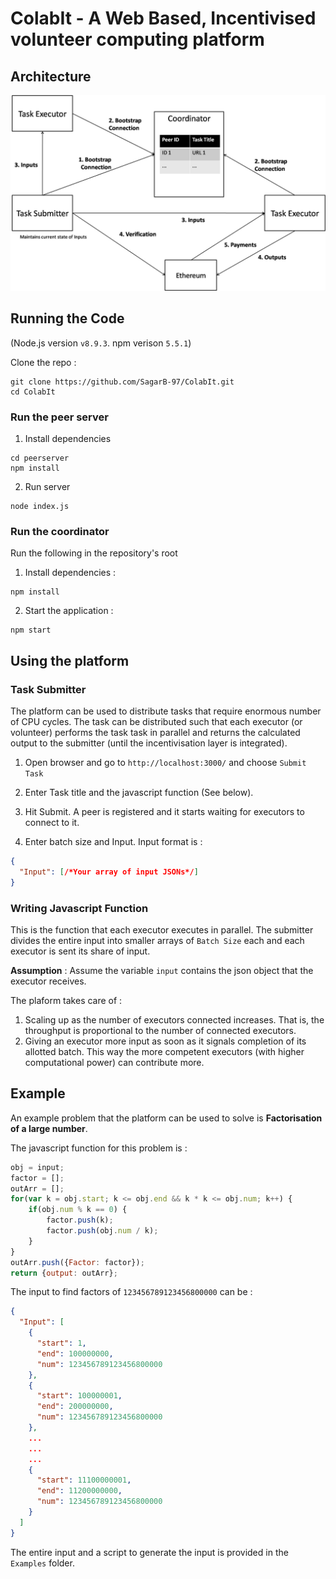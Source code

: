 # ColabIt - A Web Based, Incentivised volunteer computing platform

## Architecture

![Architecture](./Documentation/architecture.jpg)

## Running the Code

(Node.js version `v8.9.3`. npm verison `5.5.1`)

Clone the repo :
```
git clone https://github.com/SagarB-97/ColabIt.git
cd ColabIt
```

### Run the peer server

1. Install dependencies
```
cd peerserver
npm install
```

2. Run server
```
node index.js
```

### Run the coordinator

Run the following in the repository's root

1. Install dependencies :
```
npm install
```

2. Start the application :
```
npm start
```

## Using the platform

### Task Submitter

The platform can be used to distribute tasks that require enormous number of CPU cycles. The task can be distributed such that each executor (or volunteer) performs the task task in parallel and returns the calculated output to the submitter (until the incentivisation layer is integrated).

1. Open browser and go to `http://localhost:3000/` and choose `Submit Task`

2. Enter Task title and the javascript function (See below).

3. Hit Submit. A peer is registered and it starts waiting for executors to connect to it.

4. Enter batch size and Input. Input format is :
```json
{
  "Input": [/*Your array of input JSONs*/]
}
```

### Writing Javascript Function

This is the function that each executor executes in parallel. The submitter divides the entire input into smaller arrays of `Batch Size` each and each executor is sent its share of input. <br>

**Assumption** : Assume the variable `input` contains the json object that the executor receives.

The plaform takes care of : <br>
1. Scaling up as the number of executors connected increases. That is, the throughput is proportional to the number of connected executors.
2. Giving an executor more input as soon as it signals completion of its allotted batch. This way the more competent executors (with higher computational power) can contribute more.

## Example

An example problem that the platform can be used to solve is **Factorisation of a large number**.

The javascript function for this problem is :

```javascript
obj = input;
factor = [];
outArr = [];
for(var k = obj.start; k <= obj.end && k * k <= obj.num; k++) {
	if(obj.num % k == 0) {
		factor.push(k);
		factor.push(obj.num / k);
	}
}
outArr.push({Factor: factor});
return {output: outArr};
```

The input to find factors of `123456789123456800000` can be :
```json
{
  "Input": [
    {
      "start": 1,
      "end": 100000000,
      "num": 123456789123456800000
    },
    {
      "start": 100000001,
      "end": 200000000,
      "num": 123456789123456800000
    },
    ...
    ...
    ...
    {
      "start": 11100000001,
      "end": 11200000000,
      "num": 123456789123456800000
    }
  ]
}
```

The entire input and a script to generate the input is provided in the `Examples` folder.